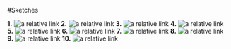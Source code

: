 #Sketches

**1.**
![a relative link](./1.JPG)
**2.**
![a relative link](./2.JPG)
**3.**
![a relative link](./3.JPG)
**4.**
![a relative link](./4.JPG)
**5.**
![a relative link](./5.JPG)
**6.**
![a relative link](./6.JPG)
**7.**
![a relative link](./7.JPG)
**8.**
![a relative link](./8.JPG)
**9.**
![a relative link](./9.JPG)
**10.**
![a relative link](./10.JPG)
